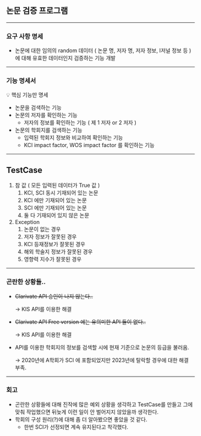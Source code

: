## 논문 검증 프로그램

---

### 요구 사항 명세

- 논문에 대한 임의의 random 데이터 ( 논문 명, 저자 명,  저자 정보, I저널 정보 등 )에 대해 유효한 데이터인지 검증하는 기능 개발

---

### 기능 명세서

<aside>
💡 핵심 기능만 명세

</aside>

- 논문을 검색하는 기능
- 논문의 저자를 확인하는 기능
    - 저자의 정보를 확인하는 기능 ( 제 1 저자 or 2 저자 )
- 논문의 학회지를 검색하는 기능
    - 입력된 학회지 정보와 비교하여 확인하는 기능
    - KCI impact factor, WOS impact factor 를 확인하는 기능

---

## TestCase

1. 참 값 ( 모든 입력된 데이터가 True 값 )
    1. KCI, SCI 동시 기재되어 있는 논문 
    2. KCI 에만 기재되어 있는 논문
    3. SCI 에만 기재되어 있는 논문
    4. 둘 다 기재되어 있지 않은 논문
2. Exception
    1. 논문이 없는 경우
    2. 저자 정보가 잘못된 경우
    3. KCI 등재정보가 잘못된 경우
    4. 해외 학술지 정보가 잘못된 경우
    5. 영향력 지수가 잘못된 경우

---

### 곤란한 상황들..

- ~~Clarivate API 승인이 나지 않는다..~~
    
    → KIS API를 이용한 해결 
    
- ~~Clarivate API Free version 에는 유의미한 API 들이 없다..~~
    
    → KIS API를 이용한 해결 
    
- API를 이용한 학회지의 정보를 검색할 시에 현재 기준으로 논문의 등급을 불러옴.
    
    → 2020년에 A학회가 SCI 에 포함되었지만 2023년에 탈락할 경우에 대한 해결 부족. 
    

---

### 회고

- 곤란한 상황들에 대해 진작에 많은 예외 상황을 생각하고 TestCase를 만들고 그에 맞춰 작업했으면 뒤늦게 이런 일이 안 벌어지지 않았을까 생각한다.
- 학회의 구성 원리(?)에 대해 좀 더 알아봤으면 좋았을 것 같다.
    - 한번 SCI가 선정되면 계속 유지된다고 착각했다.
